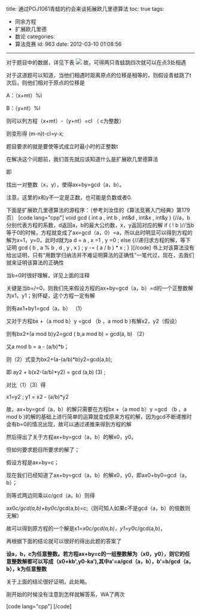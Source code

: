title: 通过POJ1061青蛙的约会来谈拓展欧几里德算法
toc: true
tags:
  - 同余方程
  - 扩展欧几里德
  - 数论
categories:
  - 算法竞赛
id: 963
date: 2012-03-10 01:08:56
---

对于题目中的数据，详见下表
![](http://pic002.cnblogs.com/images/2011/315754/2011080320313778.png)
故，可得两只青蛙跳四次就可以在点3处相遇

对于这道题可以知道，当他们相遇时距离原点的位移是相等的，则假设青蛙跳了t次后，则他们相对于原点的位移是

A：（x+mt）%l

B：（y+nt）%l

则可以列方程（x+mt）-（y+nt）=cl  （ c为整数）

则变形得 (m-n)t-cl=y-x;

题目要求的就是要使等式成立时最小时的正整数t

在解决这个问题前，我们首先就应该知道什么是扩展欧几里德算法

即

找出一对整数（x，y），使得ax+by=gcd（a，b）。

注意，这里的x和y不一定是正数，也可能是负数或者0.

下面是扩展欧几里德算法的源程序：（参考刘汝佳的《算法竞赛入门经典》第179页）
[code lang="cpp"]
void gcd ( int a , int b , int&amp;d , int&amp;x , int&amp;y )
{//a，b分别代表方程的系数，d返回a，b的最大公约数，x，y返回对应的解
    if ( ! b )//当b等于0的时候，方程就变成了ax=gcd（a，0）=a，所以此时明显可以得到方程的解为x=1，y=0，此时d就为a
        d = a , x =1 , y =0 ;
     else
     {//递归求方程的解，等下证明
          gcd ( b , a % b , d , y , x ) ;
          y -= ( a / b ) * x ; 
    }
}[/code]
书上对该算法没有给出证明，只有“用数学归纳法并不难证明算法的正确性”一笔代过，现在，去我们就来证明该算法的正确性

当b=0时很好理解，详见上面的注释

关键是当b=/=0，则我们先来假设方程的ax+by=gcd（a，b）=d的一个正整数解为x1，y1；别怀疑，这个方程一定有解

则有ax1+by1=gcd（a，b）   （1）

又对于方程bx +（a mod b）y =gcd （b ，a mod b )有解x2，y2（假设）

则有bx2+(a mod  b)y2=gcd ( b,a mod b) = gcd(a, b)   （2）

又a mod b = a - (a/b)*b；

则（2）式变为bx2+(a-(a/b)*b)y2=gcd(a,b);

即 ay2 + b(x2-(a/b)*y2) = gcd (a,b)    (3) ;

对比（1）（3）得

x1=y2    ;     y1 =  x2 - (a/b)*y2

故，ax+by=gcd（a，b）的解只需要在方程bx +（a mod b）y =gcd （b ，a mod b )的解的基础上进行简单的运算就变成原来方程的解，因为gcd不断递推时会有b=0的情况出现，故可以通过递推来得到方程的解

然后得出了关于方程ax+by=gcd（a，b）的解x0，y0，

但如何要求题目所要求的解了；

假设方程是ax+by=c；

现在我们已经知道了ax+by=gcd（a，b）的解x0，y0，即ax0+by0=gcd（a，b）；

则等式两边同乘以c/gcd（a，b）则得

ax0*c/gcd(a,b)+by0*c/gcd(a,b)=c;（则可知人如果c不是gcd（a，b）的倍数则无解）

故可以得到原方程的一个解是x1=x0*c/gcd(a,b)，y1=y0*c/gcd(a,b)，

再根据下面的结论就可以很好的得出此题的答案了

**设a，b，c为任意整数。若方程ax+by=c的一组整数解为（x0，y0），则它的任意整数解都可以写成（x0+kb',y0-ka'),其中a'=a/gcd（a，b），b'=b/gcd（a，b），k为任意整数**

关于上面的结论很好证明，此处略。

刚开始的时候没有注意到怎样就解答系，WA了两次

[code lang="cpp"]
[/code]